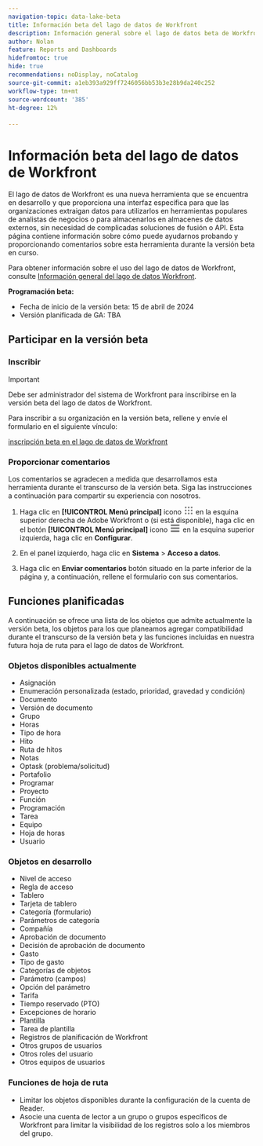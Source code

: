 ```yaml
---
navigation-topic: data-lake-beta
title: Información beta del lago de datos de Workfront
description: Información general sobre el lago de datos beta de Workfront
author: Nolan
feature: Reports and Dashboards
hidefromtoc: true
hide: true
recommendations: noDisplay, noCatalog
source-git-commit: a1eb393a929ff7246056bb53b3e28b9da240c252
workflow-type: tm+mt
source-wordcount: '385'
ht-degree: 12%

---
```


# Información beta del lago de datos de Workfront

El lago de datos de Workfront es una nueva herramienta que se encuentra en desarrollo y que proporciona una interfaz específica para que las organizaciones extraigan datos para utilizarlos en herramientas populares de analistas de negocios o para almacenarlos en almacenes de datos externos, sin necesidad de complicadas soluciones de fusión o API. Esta página contiene información sobre cómo puede ayudarnos probando y proporcionando comentarios sobre esta herramienta durante la versión beta en curso.

Para obtener información sobre el uso del lago de datos de Workfront, consulte [Información general del lago de datos Workfront](/help/quicksilver/reports-and-dashboards/data-lake/data-lake-overview.md).

**Programación beta:**

* Fecha de inicio de la versión beta: 15 de abril de 2024
* Versión planificada de GA: TBA

## Participar en la versión beta

### Inscribir

>[!IMPORTANT]
>
>Debe ser administrador del sistema de Workfront para inscribirse en la versión beta del lago de datos de Workfront.

Para inscribir a su organización en la versión beta, rellene y envíe el formulario en el siguiente vínculo:

[inscripción beta en el lago de datos de Workfront](https://adobe.ly/workfrontdatalake)

### Proporcionar comentarios

Los comentarios se agradecen a medida que desarrollamos esta herramienta durante el transcurso de la versión beta. Siga las instrucciones a continuación para compartir su experiencia con nosotros.

1. Haga clic en **[!UICONTROL Menú principal]** icono ![Menú principal](/help/_includes/assets/main-menu-icon.png) en la esquina superior derecha de Adobe Workfront o (si está disponible), haga clic en el botón **[!UICONTROL Menú principal]** icono ![Menú principal](/help/_includes/assets/main-menu-icon-left-nav.png) en la esquina superior izquierda, haga clic en **Configurar**.

1. En el panel izquierdo, haga clic en **Sistema** > **Acceso a datos**.

1. Haga clic en **Enviar comentarios** botón situado en la parte inferior de la página y, a continuación, rellene el formulario con sus comentarios.

## Funciones planificadas

A continuación se ofrece una lista de los objetos que admite actualmente la versión beta, los objetos para los que planeamos agregar compatibilidad durante el transcurso de la versión beta y las funciones incluidas en nuestra futura hoja de ruta para el lago de datos de Workfront.

### Objetos disponibles actualmente

* Asignación
* Enumeración personalizada (estado, prioridad, gravedad y condición)
* Documento
* Versión de documento
* Grupo
* Horas
* Tipo de hora
* Hito
* Ruta de hitos
* Notas
* Optask (problema/solicitud)
* Portafolio
* Programar
* Proyecto
* Función
* Programación
* Tarea
* Equipo
* Hoja de horas
* Usuario

### Objetos en desarrollo

* Nivel de acceso
* Regla de acceso
* Tablero
* Tarjeta de tablero
* Categoría (formulario)
* Parámetros de categoría
* Compañía
* Aprobación de documento
* Decisión de aprobación de documento
* Gasto
* Tipo de gasto
* Categorías de objetos
* Parámetro (campos)
* Opción del parámetro
* Tarifa
* Tiempo reservado (PTO)
* Excepciones de horario
* Plantilla
* Tarea de plantilla
* Registros de planificación de Workfront
* Otros grupos de usuarios
* Otros roles del usuario
* Otros equipos de usuarios

### Funciones de hoja de ruta

* Limitar los objetos disponibles durante la configuración de la cuenta de Reader.
* Asocie una cuenta de lector a un grupo o grupos específicos de Workfront para limitar la visibilidad de los registros solo a los miembros del grupo.

